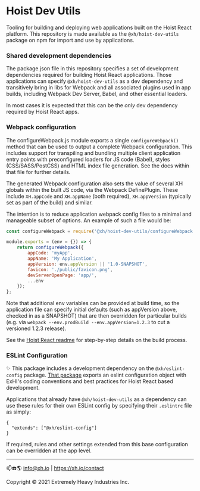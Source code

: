 # Hoist Dev Utils

Tooling for building and deploying web applications built on the Hoist React platform. This
repository is made available as the `@xh/hoist-dev-utils` package on npm for import and use by
applications.

### Shared development dependencies

The package.json file in this repository specifies a set of development dependencies required for
building Hoist React applications. Those applications can specify `@xh/hoist-dev-utils` as a dev
dependency and transitively bring in libs for Webpack and all associated plugins used in app builds,
including Webpack Dev Server, Babel, and other essential loaders.

In most cases it is expected that this can be the _only_ dev dependency required by Hoist React
apps.

### Webpack configuration

The configureWebpack.js module exports a single `configureWebpack()` method that can be used to
output a complete Webpack configuration. This includes support for transpiling and bundling multiple
client application entry points with preconfigured loaders for JS code (Babel), styles
(CSS/SASS/PostCSS) and HTML index file generation. See the docs within that file for further
details.

The generated Webpack configuration also sets the value of several XH globals within the built JS
code, via the Webpack DefinePlugin. These include `XH.appCode` and `XH.appName` (both required),
`XH.appVersion` (typically set as part of the build) and similar.

The intention is to reduce application webpack config files to a minimal and manageable subset of
options. An example of such a file would be:

```javascript
const configureWebpack = require('@xh/hoist-dev-utils/configureWebpack');

module.exports = (env = {}) => {
    return configureWebpack({
        appCode: 'myApp',
        appName: 'My Application',
        appVersion: env.appVersion || '1.0-SNAPSHOT',
        favicon: './public/favicon.png',
        devServerOpenPage: 'app/',
        ...env
    });
};
```

Note that additional env variables can be provided at build time, so the application file can
specify initial defaults (such as appVersion above, checked in as a SNAPSHOT) that are then
overridden for particular builds (e.g. via `webpack --env.prodBuild --env.appVersion=1.2.3` to cut a
versioned 1.2.3 release).

See the [Hoist React readme](https://github.com/xh/hoist-react) for step-by-step details on the
build process.

### ESLint Configuration

✨ This package includes a development dependency on the `@xh/eslint-config` package.
[That package](https://github.com/xh/eslint-config) exports an eslint configuration object with
ExHI's coding conventions and best practices for Hoist React based development.

Applications that already have `@xh/hoist-dev-utils` as a dependency can use these rules for their
own ESLint config by specifying their `.eslintrc` file as simply:

```
{
  "extends": ["@xh/eslint-config"]
}
```

If required, rules and other settings extended from this base configuration can be overridden at the
app level.

------------------------------------------

📫☎️🌎 info@xh.io | <https://xh.io/contact>

Copyright © 2021 Extremely Heavy Industries Inc.
